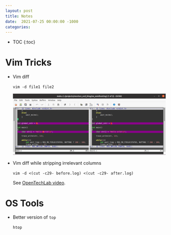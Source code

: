 ```yaml
---
layout: post
title: Notes
date:  2021-07-25 00:00:00 -1000
categories:
---
```


* TOC
{:toc}


# Vim Tricks


* Vim diff

    `vim -d file1 file2`

    ![Vim Diff](/assets/notes/vim_diff.png)

* Vim diff while stripping irrelevant columns 

    `vim -d <(cut -c29- before.log) <(cut -c29- after.log)`

    See [OpenTechLab video](https://youtu.be/xJ0Mfuj0KUQ?t=2635).

# OS Tools

* Better version of `top`

    `htop`


